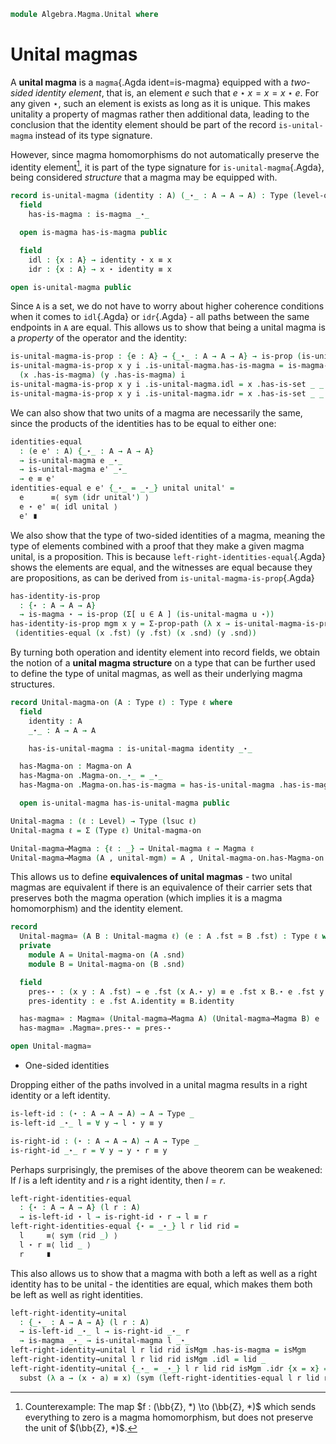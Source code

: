 <!--
```agda
open import 1Lab.Prelude

open import Algebra.Magma
```
-->

```agda
module Algebra.Magma.Unital where
```

<!--
```agda
private variable
  ℓ ℓ₁ : Level
  A : Type ℓ
```
-->

# Unital magmas

A **unital magma** is a `magma`{.Agda ident=is-magma} equipped with a
_two-sided identity element_, that is, an element $e$ such that
$e \star x = x = x \star e$. For any given $\star$, such an element is
exists as long as it is unique. This makes unitality a property of
magmas rather then additional data, leading to the conclusion that the
identity element should be part of the record `is-unital-magma` instead
of its type signature.

However, since magma homomorphisms do not automatically preserve the
identity element[^1], it is part of the type signature for
`is-unital-magma`{.Agda}, being considered _structure_ that a magma may be
equipped with.

[^1]: Counterexample: The map $f : (\bb{Z}, *) \to (\bb{Z}, *)$
which sends everything to zero is a magma homomorphism, but does not
preserve the unit of $(\bb{Z}, *)$.

```agda
record is-unital-magma (identity : A) (_⋆_ : A → A → A) : Type (level-of A) where
  field
    has-is-magma : is-magma _⋆_

  open is-magma has-is-magma public

  field
    idl : {x : A} → identity ⋆ x ≡ x
    idr : {x : A} → x ⋆ identity ≡ x

open is-unital-magma public
```

Since `A` is a set, we do not have to worry about higher coherence
conditions when it comes to `idl`{.Agda} or `idr`{.Agda} - all paths
between the same endpoints in `A` are equal. This allows us to show that
being a unital magma is a _property_ of the operator and the identity:

```agda
is-unital-magma-is-prop : {e : A} → {_⋆_ : A → A → A} → is-prop (is-unital-magma e _⋆_)
is-unital-magma-is-prop x y i .is-unital-magma.has-is-magma = is-magma-is-prop
  (x .has-is-magma) (y .has-is-magma) i
is-unital-magma-is-prop x y i .is-unital-magma.idl = x .has-is-set _ _ (x .idl) (y .idl) i
is-unital-magma-is-prop x y i .is-unital-magma.idr = x .has-is-set _ _ (x .idr) (y .idr) i
```

We can also show that two units of a magma are necessarily the same,
since the products of the identities has to be equal to either one:

```agda
identities-equal
  : (e e' : A) {_⋆_ : A → A → A}
  → is-unital-magma e _⋆_
  → is-unital-magma e' _⋆_
  → e ≡ e'
identities-equal e e' {_⋆_ = _⋆_} unital unital' =
  e      ≡⟨ sym (idr unital') ⟩
  e ⋆ e' ≡⟨ idl unital ⟩
  e' ∎
```

We also show that the type of two-sided identities of a magma,
meaning the type of elements combined with a proof that they make a
given magma unital, is a proposition. This is because
`left-right-identities-equal`{.Agda} shows the elements are equal,
and the witnesses are equal because they are propositions, as can
be derived from `is-unital-magma-is-prop`{.Agda}

```agda
has-identity-is-prop
  : {⋆ : A → A → A}
  → is-magma ⋆ → is-prop (Σ[ u ∈ A ] (is-unital-magma u ⋆))
has-identity-is-prop mgm x y = Σ-prop-path (λ x → is-unital-magma-is-prop)
 (identities-equal (x .fst) (y .fst) (x .snd) (y .snd))
```

By turning both operation and identity element into record fields,
we obtain the notion of a **unital magma structure** on a type
that can be further used to define the type of unital magmas,
as well as their underlying magma structures.

```agda
record Unital-magma-on (A : Type ℓ) : Type ℓ where
  field
    identity : A
    _⋆_ : A → A → A

    has-is-unital-magma : is-unital-magma identity _⋆_

  has-Magma-on : Magma-on A
  has-Magma-on .Magma-on._⋆_ = _⋆_
  has-Magma-on .Magma-on.has-is-magma = has-is-unital-magma .has-is-magma

  open is-unital-magma has-is-unital-magma public

Unital-magma : (ℓ : Level) → Type (lsuc ℓ)
Unital-magma ℓ = Σ (Type ℓ) Unital-magma-on

Unital-magma→Magma : {ℓ : _} → Unital-magma ℓ → Magma ℓ
Unital-magma→Magma (A , unital-mgm) = A , Unital-magma-on.has-Magma-on unital-mgm
```

This allows us to define **equivalences of unital magmas** - two unital
magmas are equivalent if there is an equivalence of their carrier sets
that preserves both the magma operation (which implies it is a magma
homomorphism) and the identity element.

```agda
record
  Unital-magma≃ (A B : Unital-magma ℓ) (e : A .fst ≃ B .fst) : Type ℓ where
  private
    module A = Unital-magma-on (A .snd)
    module B = Unital-magma-on (B .snd)

  field
    pres-⋆ : (x y : A .fst) → e .fst (x A.⋆ y) ≡ e .fst x B.⋆ e .fst y
    pres-identity : e .fst A.identity ≡ B.identity

  has-magma≃ : Magma≃ (Unital-magma→Magma A) (Unital-magma→Magma B) e
  has-magma≃ .Magma≃.pres-⋆ = pres-⋆

open Unital-magma≃
```

* One-sided identities

Dropping either of the paths involved in a unital magma results in a
right identity or a left identity.

```agda
is-left-id : (⋆ : A → A → A) → A → Type _
is-left-id _⋆_ l = ∀ y → l ⋆ y ≡ y

is-right-id : (⋆ : A → A → A) → A → Type _
is-right-id _⋆_ r = ∀ y → y ⋆ r ≡ y
```

Perhaps surprisingly, the premises of the above theorem can be weakened:
If $l$ is a left identity and $r$ is a right identity, then $l = r$.

```agda
left-right-identities-equal
  : {⋆ : A → A → A} (l r : A)
  → is-left-id ⋆ l → is-right-id ⋆ r → l ≡ r
left-right-identities-equal {⋆ = _⋆_} l r lid rid =
  l     ≡⟨ sym (rid _) ⟩
  l ⋆ r ≡⟨ lid _ ⟩
  r     ∎
```

This also allows us to show that a magma with both a left as well as a
right identity has to be unital - the identities are equal, which makes
them both be left as well as right identities.

```agda
left-right-identity→unital
  : {_⋆_ : A → A → A} (l r : A)
  → is-left-id _⋆_ l → is-right-id _⋆_ r
  → is-magma _⋆_ → is-unital-magma l _⋆_
left-right-identity→unital l r lid rid isMgm .has-is-magma = isMgm
left-right-identity→unital l r lid rid isMgm .idl = lid _
left-right-identity→unital {_⋆_ = _⋆_} l r lid rid isMgm .idr {x = x} =
  subst (λ a → (x ⋆ a) ≡ x) (sym (left-right-identities-equal l r lid rid)) (rid _)
```
